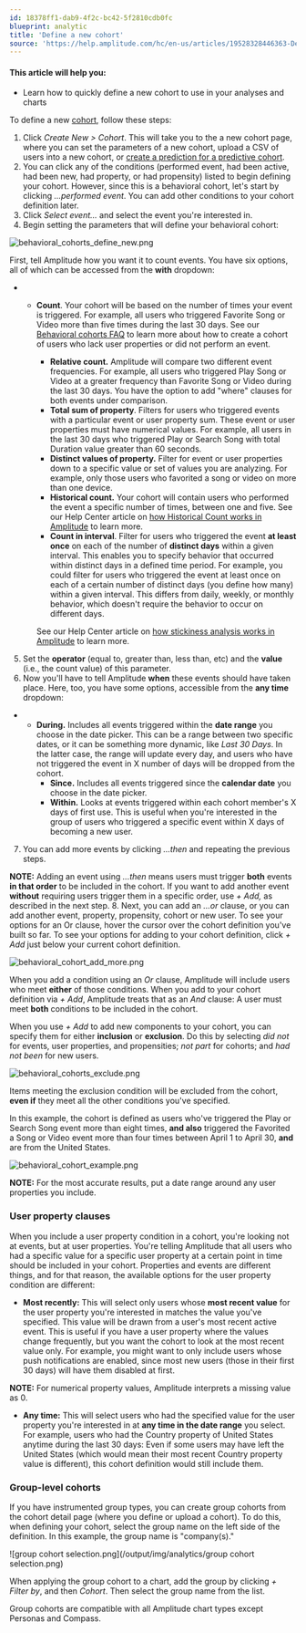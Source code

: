 ```yaml
---
id: 18378ff1-dab9-4f2c-bc42-5f2810cdb0fc
blueprint: analytic
title: 'Define a new cohort'
source: 'https://help.amplitude.com/hc/en-us/articles/19528328446363-Define-a-new-cohort'
---
```

#### This article will help you:

* Learn how to quickly define a new cohort to use in your analyses and charts

To define a new [cohort](/analytics/behavioral-cohorts), follow these steps:

1. Click *Create New > Cohort*. This will take you to the a new cohort page, where you can set the parameters of a new cohort, upload a CSV of users into a new cohort, or [create a prediction for a predictive cohort](/cdp/audiences/predictions).
2. You can click any of the conditions (performed event, had been active, had been new, had property, or had propensity) listed to begin defining your cohort. However, since this is a behavioral cohort, let's start by clicking *...performed event*. You can add other conditions to your cohort definition later.
3. Click *Select event...* and select the event you're interested in.
4. Begin setting the parameters that will define your behavioral cohort:

![behavioral_cohorts_define_new.png](/output/img/analytics/behavioral_cohorts_define_new.png)

First, tell Amplitude how you want it to count events. You have six options, all of which can be accessed from the **with** dropdown:

* * **Count**. Your cohort will be based on the number of times your event is triggered. For example, all users who triggered Favorite Song or Video more than five times during the last 30 days. See our [Behavioral cohorts FAQ](https://help.amplitude.com/hc/en-us/articles/4402840043789) to learn more about how to create a cohort of users who lack user properties or did not perform an event.
	* **Relative count.** Amplitude will compare two different event frequencies. For example, all users who triggered Play Song or Video at a greater frequency than Favorite Song or Video during the last 30 days. You have the option to add "where" clauses for both events under comparison.
	* **Total sum of property**. Filters for users who triggered events with a particular event or user property sum. These event or user properties must have numerical values. For example, all users in the last 30 days who triggered Play or Search Song with total Duration value greater than 60 seconds.
	* **Distinct values of property.** Filter for event or user properties down to a specific value or set of values you are analyzing. For example, only those users who favorited a song or video on more than one device.
	* **Historical count.** Your cohort will contain users who performed the event a specific number of times, between one and five. See our Help Center article on [how Historical Count works in Amplitude](/analytics/historical-count-1) to learn more.
	* **Count in interval**. Filter for users who triggered the event **at least once** on each of the number of **distinct days** within a given interval. This enables you to specify behavior that occurred within distinct days in a defined time period. For example, you could filter for users who triggered the event at least once on each of a certain number of distinct days (you define how many) within a given interval. This differs from daily, weekly, or monthly behavior, which doesn't require the behavior to occur on different days.  
	  
	See our Help Center article on [how stickiness analysis works in Amplitude](/analytics/charts/stickiness/stickiness-interpret) to learn more.

5. Set the **operator** (equal to, greater than, less than, etc) and the **value** (i.e., the count value) of this parameter.
6. Now you'll have to tell Amplitude **when** these events should have taken place. Here, too, you have some options, accessible from the **any time** dropdown:

* * **During.** Includes all events triggered within the **date range** you choose in the date picker. This can be a range between two specific dates, or it can be something more dynamic, like *Last 30 Days*. In the latter case, the range will update every day, and users who have not triggered the event in X number of days will be dropped from the cohort.
	* **Since.** Includes all events triggered since the **calendar date** you choose in the date picker.
	* **Within.** Looks at events triggered within each cohort member's X days of first use. This is useful when you're interested in the group of users who triggered a specific event within X days of becoming a new user.

7. You can add more events by clicking *...then* and repeating the previous steps.  
  
**NOTE:** Adding an event using *...then* means users must trigger **both** events **in that order** to be included in the cohort. If you want to add another event **without** requiring users trigger them in a specific order, use *+ Add,* as described in the next step.
8. Next, you can add an *...or* clause, or you can add another event, property, propensity, cohort or new user. To see your options for an Or clause, hover the cursor over the cohort definition you've built so far. To see your options for adding to your cohort definition, click *+ Add* just below your current cohort definition.

![behavioral_cohort_add_more.png](/output/img/analytics/behavioral_cohort_add_more.png)

When you add a condition using an *Or* clause, Amplitude will include users who meet **either** of those conditions. When you add to your cohort definition via *+ Add*, Amplitude treats that as an *And* clause: A user must meet **both** conditions to be included in the cohort.

When you use *+ Add* to add new components to your cohort, you can specify them for either **inclusion** or **exclusion**. Do this by selecting *did not* for events, user properties, and propensities; *not part* for cohorts; and *had not been* for new users.

![behavioral_cohorts_exclude.png](/output/img/analytics/behavioral_cohorts_exclude.png)

Items meeting the exclusion condition will be excluded from the cohort, **even if** they meet all the other conditions you've specified.

In this example, the cohort is defined as users who've triggered the Play or Search Song event more than eight times, **and also** triggered the Favorited a Song or Video event more than four times between April 1 to April 30, **and** are from the United States.

![behavioral_cohort_example.png](/output/img/analytics/behavioral_cohort_example.png)

**NOTE:** For the most accurate results, put a date range around any user properties you include.

### User property clauses

When you include a user property condition in a cohort, you're looking not at events, but at user properties. You're telling Amplitude that all users who had a specific value for a specific user property at a certain point in time should be included in your cohort. Properties and events are different things, and for that reason, the available options for the user property condition are different:

* **Most recently:** This will select only users whose **most recent value** for the user property you're interested in matches the value you've specified. This value will be drawn from a user's most recent active event. This is useful if you have a user property where the values change frequently, but you want the cohort to look at the most recent value only. For example, you might want to only include users whose push notifications are enabled, since most new users (those in their first 30 days) will have them disabled at first.  
  
**NOTE:** For numerical property values, Amplitude interprets a missing value as 0.
* **Any time:** This will select users who had the specified value for the user property you're interested in at **any time in the date range** you select. For example, users who had the Country property of United States anytime during the last 30 days: Even if some users may have left the United States (which would mean their most recent Country property value is different), this cohort definition would still include them.

### Group-level cohorts

If you have instrumented group types, you can create group cohorts from the cohort detail page (where you define or upload a cohort). To do this, when defining your cohort, select the group name on the left side of the definition. In this example, the group name is "company(s)."

![group cohort selection.png](/output/img/analytics/group cohort selection.png)

When applying the group cohort to a chart, add the group by clicking *+ Filter by*, and then *Cohort*. Then select the group name from the list.

Group cohorts are compatible with all Amplitude chart types except Personas and Compass.
